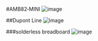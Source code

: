 #AMB82‐MINI
![image](https://github.com/chang0630/Final-Project_Portable-ChatGPT/assets/162575237/c6c8c6ad-150a-4d7b-a262-50fd23b6fcad)

##Dupont Line
![image](https://github.com/chang0630/Final-Project_Portable-ChatGPT/assets/162575237/b46116a9-0678-40ef-885e-82faa9194d59)

###solderless breadboard
![image](https://github.com/chang0630/Final-Project_Portable-ChatGPT/assets/162575237/1e267546-5f6e-461f-b32c-a00c42027fa3)


